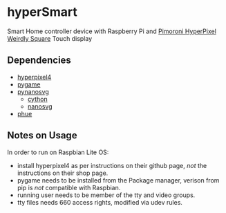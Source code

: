 # hyperSmart
Smart Home controller device with Raspberry Pi and [Pimoroni HyperPixel Weirdly Square](https://shop.pimoroni.com/products/hyperpixel-4-square) Touch display

## Dependencies
* [hyperpixel4](https://github.com/pimoroni/hyperpixel4)
* [pygame](https://www.pygame.org/)
* [pynanosvg](https://github.com/ethanhs/pynanosvg)
  * [cython](https://cython.org/)
  * [nanosvg](https://github.com/memononen/nanosvg/)
* [phue](https://github.com/studioimaginaire/phue)

## Notes on Usage
In order to run on Raspbian Lite OS:
* install hyperpixel4 as per instructions on their github page, _not_ the instructions on their shop page.
* pygame needs to be installed from the Package manager, verison from pip is _not_ compatible with Raspbian.
* running user needs to be member of the tty and video groups.
* tty files needs 660 access rights, modified via udev rules.
